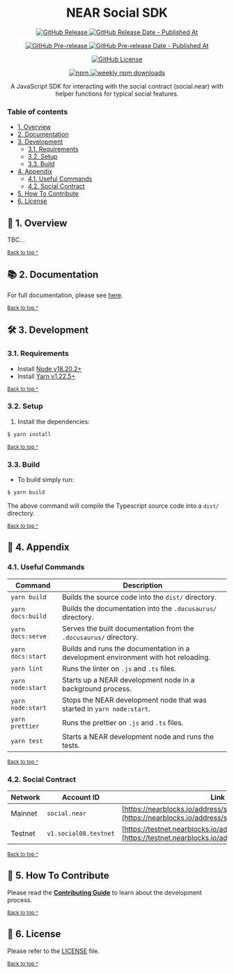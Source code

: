<h1 align="center">
  NEAR Social SDK
</h1>

<p align="center">
  <a href="https://github.com/NEARBuilders/near-social-js/releases/latest">
    <img alt="GitHub Release" src="https://img.shields.io/github/v/release/NEARBuilders/near-social-js?&logo=github">
  </a>
  <a href="https://github.com/NEARBuilders/near-social-js/releases/latest">
    <img alt="GitHub Release Date - Published At" src="https://img.shields.io/github/release-date/NEARBuilders/near-social-js?logo=github">
  </a>
</p>

<p align="center">
  <a href="https://github.com/NEARBuilders/near-social-js/releases">
    <img alt="GitHub Pre-release" src="https://img.shields.io/github/v/release/NEARBuilders/near-social-js?include_prereleases&label=pre-release&logo=github">
  </a>
  <a href="https://github.com/NEARBuilders/near-social-js/releases">
    <img alt="GitHub Pre-release Date - Published At" src="https://img.shields.io/github/release-date-pre/NEARBuilders/near-social-js?label=pre-release%20date&logo=github
">
  </a>
</p>

<p align="center">
  <a href="https://github.com/NEARBuilders/near-social-js/blob/main/LICENSE">
    <img alt="GitHub License" src="https://img.shields.io/github/license/NEARBuilders/near-social-js">
  </a>
</p>

<p align="center">
  <a href="https://npmjs.com/package/@builddao/near-social-js" target="_blank">
    <img src="https://img.shields.io/npm/v/%40builddao%2Fnear-social-js?logo=npm" alt="npm" />
  </a>
  <a href="https://npmjs.com/package/@builddao/near-social-js" target="_blank">
    <img src="https://img.shields.io/npm/dw/%40builddao%2Fnear-social-js?logo=npm&label=weekly%20downloads" alt="weekly npm downloads" />
  </a>
</p>

<p align="center">
  A JavaScript SDK for interacting with the social contract (social.near) with helper functions for typical social features.
</p>

### Table of contents

* [1. Overview](#-1-overview)
* [2. Documentation](#-2-documentation)
* [3. Development](#-3-development)
  * [3.1. Requirements](#31-requirements)
  * [3.2. Setup](#32-setup)
  * [3.3. Build](#33-build)
* [4. Appendix](#-4-appendix)
  * [4.1. Useful Commands](#41-useful-commands)
  * [4.2. Social Contract](#42-social-contract)
* [5. How To Contribute](#-5-how-to-contribute)
* [6. License](#-6-license)

## 🔭 1. Overview

TBC...

<sup>[Back to top ^][table-of-contents]</sup>

## 📚 2. Documentation

For full documentation, please see [here][documentation].

<sup>[Back to top ^][table-of-contents]</sup>

## 🛠 3. Development

### 3.1. Requirements

* Install [Node v18.20.2+][node]
* Install [Yarn v1.22.5+][yarn]

<sup>[Back to top ^][table-of-contents]</sup>

### 3.2. Setup

1. Install the dependencies:
```bash
$ yarn install
```

<sup>[Back to top ^][table-of-contents]</sup>

### 3.3. Build

* To build simply run:
```bash
$ yarn build
```

The above command will compile the Typescript source code into a `dist/` directory.

<sup>[Back to top ^][table-of-contents]</sup>

## 📑 4. Appendix

### 4.1. Useful Commands

| Command           | Description                                                                        |
|-------------------|------------------------------------------------------------------------------------|
| `yarn build`      | Builds the source code into the `dist/` directory.                                 |
| `yarn docs:build` | Builds the documentation into the `.docusaurus/` directory.                        |
| `yarn docs:serve` | Serves the built documentation from the `.docusaurus/` directory.                  |
| `yarn docs:start` | Builds and runs the documentation in a development environment with hot reloading. |
| `yarn lint`       | Runs the linter on `.js` and `.ts` files.                                          |
| `yarn node:start` | Starts up a NEAR development node in a background process.                         |
| `yarn node:start` | Stops the NEAR development node that was started in `yarn node:start`.             |
| `yarn prettier`   | Runs the prettier on `.js` and `.ts` files.                                        |
| `yarn test`       | Starts a NEAR development node and runs the tests.                                 |

<sup>[Back to top ^][table-of-contents]</sup>

### 4.2. Social Contract

| Network | Account ID            | Link                                                                                                                   |
|---------|-----------------------|------------------------------------------------------------------------------------------------------------------------|
| Mainnet | `social.near`         | [https://nearblocks.io/address/social.near](https://nearblocks.io/address/social.near)                                 |
| Testnet | `v1.social08.testnet` | [https://testnet.nearblocks.io/address/v1.social08.testnet](https://testnet.nearblocks.io/address/v1.social08.testnet) |

<sup>[Back to top ^][table-of-contents]</sup>

## 👏 5. How To Contribute

Please read the [**Contributing Guide**][contribute] to learn about the development process.

<sup>[Back to top ^][table-of-contents]</sup>

## 📄 6. License

Please refer to the [LICENSE][license] file.

<sup>[Back to top ^][table-of-contents]</sup>

<!-- Links -->
[contribute]: ./CONTRIBUTING.md
[documentation]: https://nearbuilders.github.io/near-social-js
[license]: ./LICENSE
[node]: https://nodejs.org/en/
[table-of-contents]: #table-of-contents
[yarn]: https://yarnpkg.com/
